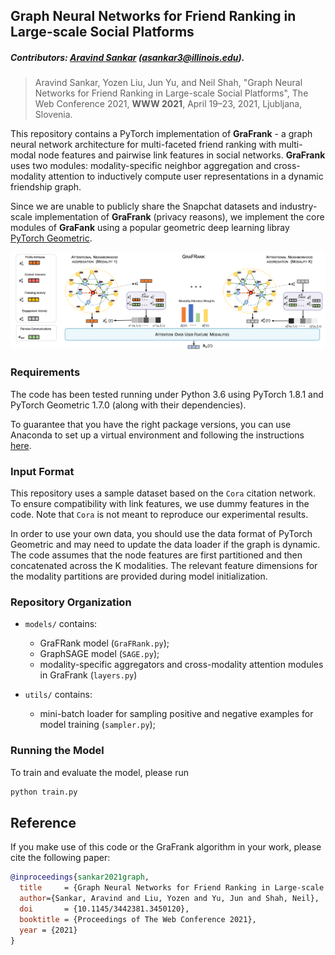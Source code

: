 ## Graph Neural Networks for Friend Ranking in Large-scale Social Platforms

##### Contributors: [Aravind Sankar](http://asankar3.web.engr.illinois.edu/) (asankar3@illinois.edu).

> Aravind Sankar, Yozen Liu, Jun Yu, and Neil Shah, "Graph Neural Networks for Friend Ranking in Large-scale Social 
Platforms", The Web Conference 2021, 
<b>WWW
 2021</b>, April 19–23, 2021, Ljubljana, Slovenia.

This repository contains a PyTorch implementation of  ****GraFrank**** -  a graph neural 
network architecture 
for multi-faceted friend ranking with
multi-modal node features and pairwise link features in social networks.
 ****GraFrank**** uses two modules: modality-specific neighbor aggregation and cross-modality attention to inductively compute 
user 
representations in a dynamic friendship graph.


Since we are unable to publicly share the Snapchat datasets and industry-scale implementation of ****GraFrank**** (privacy 
reasons), we 
implement the core modules of ****GraFank**** using a popular geometric deep learning libray [PyTorch Geometric](https://pytorch-geometric.readthedocs.io/en/latest/). 
 

![****GraFrank****](GraFrank.png)

### Requirements
The code has been tested running under Python 3.6 using  PyTorch 1.8.1 and PyTorch Geometric 1.7.0
(along with their 
dependencies). 

To guarantee that you have the right package versions, you can use Anaconda to set up a virtual environment and 
following the instructions [here](https://github.com/rusty1s/pytorch_geometric). 


### Input Format
This repository uses a sample dataset based on the ``Cora`` citation network. To ensure compatibility with link 
features, we use dummy features in the code. Note that ``Cora`` is not meant to reproduce our experimental results. 
 
In order to use your own data, you should use the data format of PyTorch Geometric and may need to update the data 
loader if the graph is dynamic. The code assumes that the node features are first partitioned and then concatenated across the K modalities. The relevant feature dimensions for the modality partitions are provided during model initialization.

### Repository Organization
- ``models/`` contains:
    - GraFRank model (``GraFRank.py``);
    - GraphSAGE model (``SAGE.py``);
    - modality-specific aggregators and cross-modality attention modules in GraFrank (``layers.py``)       
    
- ``utils/`` contains:
    - mini-batch loader for sampling positive and negative examples for model training (``sampler.py``);

### Running the Model
To train and evaluate the model, please run
```bash
python train.py
```
 
 
## Reference
 If you make use of this code or the GraFrank algorithm in your work, please cite the following paper:

```bibtex
@inproceedings{sankar2021graph,
  title     = {Graph Neural Networks for Friend Ranking in Large-scale Social Platforms},
  author={Sankar, Aravind and Liu, Yozen and Yu, Jun and Shah, Neil},
  doi       = {10.1145/3442381.3450120},
  booktitle = {Proceedings of The Web Conference 2021},
  year = {2021}
}
```


